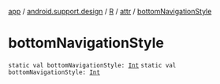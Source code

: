 [app](../../../index.md) / [android.support.design](../../index.md) / [R](../index.md) / [attr](index.md) / [bottomNavigationStyle](./bottom-navigation-style.md)

# bottomNavigationStyle

`static val bottomNavigationStyle: `[`Int`](https://kotlinlang.org/api/latest/jvm/stdlib/kotlin/-int/index.html)
`static val bottomNavigationStyle: `[`Int`](https://kotlinlang.org/api/latest/jvm/stdlib/kotlin/-int/index.html)